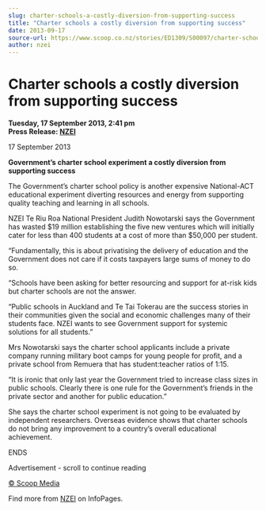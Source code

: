 ```yaml
---
slug: charter-schools-a-costly-diversion-from-supporting-success
title: "Charter schools a costly diversion from supporting success"
date: 2013-09-17
source-url: https://www.scoop.co.nz/stories/ED1309/S00097/charter-schools-a-costly-diversion-from-supporting-success.htm
author: nzei
---
```

Charter schools a costly diversion from supporting success
==========================================================

**Tuesday, 17 September 2013, 2:41 pm**  
**Press Release: [NZEI](https://info.scoop.co.nz/NZEI)**

17 September 2013

**Government’s charter school experiment a costly diversion from supporting success**

The Government’s charter school policy is another expensive National-ACT educational experiment diverting resources and energy from supporting quality teaching and learning in all schools.

NZEI Te Riu Roa National President Judith Nowotarski says the Government has wasted $19 million establishing the five new ventures which will initially cater for less than 400 students at a cost of more than $50,000 per student.

“Fundamentally, this is about privatising the delivery of education and the Government does not care if it costs taxpayers large sums of money to do so.

“Schools have been asking for better resourcing and support for at-risk kids but charter schools are not the answer.

“Public schools in Auckland and Te Tai Tokerau are the success stories in their communities given the social and economic challenges many of their students face. NZEI wants to see Government support for systemic solutions for all students.”

Mrs Nowotarski says the charter school applicants include a private company running military boot camps for young people for profit, and a private school from Remuera that has student:teacher ratios of 1:15.

“It is ironic that only last year the Government tried to increase class sizes in public schools. Clearly there is one rule for the Government’s friends in the private sector and another for public education.”

She says the charter school experiment is not going to be evaluated by independent researchers. Overseas evidence shows that charter schools do not bring any improvement to a country’s overall educational achievement.

ENDS

Advertisement - scroll to continue reading





[© Scoop Media](http://www.scoop.co.nz/about/terms.html)

Find more from [NZEI](https://info.scoop.co.nz/NZEI) on InfoPages.